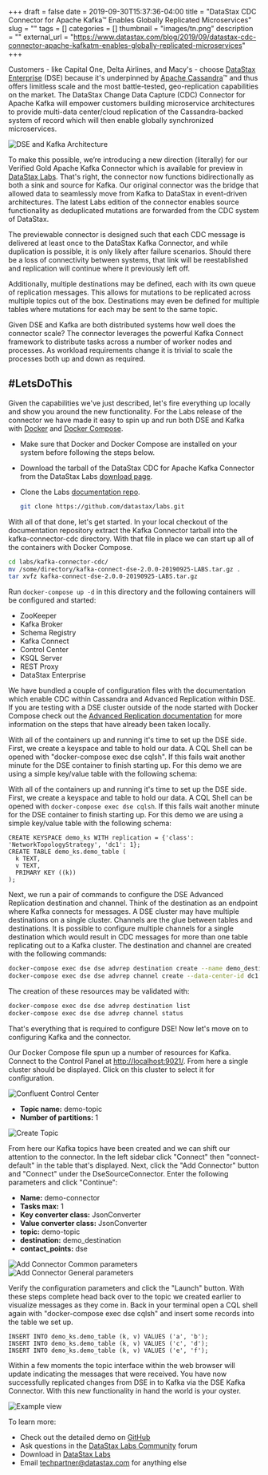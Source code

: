 +++ 
draft = false
date = 2019-09-30T15:37:36-04:00
title = "DataStax CDC Connector for Apache Kafka™ Enables Globally Replicated Microservices"
slug = "" 
tags = []
categories = []
thumbnail = "images/tn.png"
description = ""
external_url = "https://www.datastax.com/blog/2019/09/datastax-cdc-connector-apache-kafkatm-enables-globally-replicated-microservices"
+++

Customers -  like Capital One, Delta Airlines, and Macy's - choose [DataStax Enterprise](https://www.datastax.com/products/datastax-enterprise) (DSE) because it's underpinned by [Apache Cassandra](https://www.datastax.com/products/apache-cassandra)™ and thus offers limitless scale and the most battle-tested, geo-replication capabilities on the market. The DataStax Change Data Capture (CDC) Connector for Apache Kafka will empower customers building microservice architectures to provide multi-data center/cloud replication of the Cassandra-backed system of record which will then enable globally synchronized microservices.

![DSE and Kafka Architecture](CDCKafkaDiagram.png)

To make this possible, we’re introducing a new direction (literally) for our Verified Gold Apache Kafka Connector which is available for preview in [DataStax Labs](https://downloads.datastax.com/#labs). That's right, the connector now functions bidirectionally as both a sink and source for Kafka. Our original connector was the bridge that allowed data to seamlessly move from Kafka to DataStax in event-driven architectures. The latest Labs edition of the connector enables source functionality as deduplicated mutations are forwarded from the CDC system of DataStax.

The previewable connector is designed such that each CDC message is delivered at least once to the DataStax Kafka Connector, and while duplication is possible, it is only likely after failure scenarios. Should there be a loss of connectivity between systems, that link will be reestablished and replication will continue where it previously left off.

Additionally, multiple destinations may be defined, each with its own queue of replication messages. This allows for mutations to be replicated across multiple topics out of the box. Destinations may even be defined for multiple tables where mutations for each may be sent to the same topic.

Given DSE and Kafka are both distributed systems how well does the connector scale? The connector leverages the powerful Kafka Connect framework to distribute tasks across a number of worker nodes and processes. As workload requirements change it is trivial to scale the processes both up and down as required.

## #LetsDoThis

Given the capabilities we've just described, let's fire everything up locally and show you around the new functionality. For the Labs release of the connector we have made it easy to spin up and run both DSE and Kafka with [Docker](https://docs.docker.com/install/) and [Docker Compose](https://docs.docker.com/compose/install/).

* Make sure that Docker and Docker Compose are installed on your system before following the steps below. 

* Download the tarball of the DataStax CDC for Apache Kafka Connector from the DataStax Labs [download page](https://downloads.datastax.com/#labs). 

* Clone the Labs [documentation repo](https://github.com/datastax/labs/tree/master/kafka-connector-cdc).

    ```bash
    git clone https://github.com/datastax/labs.git
    ```

With all of that done, let's get started. In your local checkout of the documentation repository extract the Kafka Connector tarball into the kafka-connector-cdc directory. With that file in place we can start up all of the containers with Docker Compose.

```bash
cd labs/kafka-connector-cdc/ 
mv /some/directory/kafka-connect-dse-2.0.0-20190925-LABS.tar.gz . 
tar xvfz kafka-connect-dse-2.0.0-20190925-LABS.tar.gz
```

Run `docker-compose up -d` in this directory and the following containers will be configured and started:

* ZooKeeper
* Kafka Broker
* Schema Registry
* Kafka Connect
* Control Center
* KSQL Server
* REST Proxy
* DataStax Enterprise

We have bundled a couple of configuration files with the documentation which enable CDC within Cassandra and Advanced Replication within DSE. If you are testing with a DSE cluster outside of the node started with Docker Compose check out the [Advanced Replication documentation](https://docs.datastax.com/en/dse/6.7/dse-dev/datastax_enterprise/advReplication/advRepGetStarted.html#advRepGetStarted__setUpSource) for more information on the steps that have already been taken locally.

With all of the containers up and running it's time to set up the DSE side. First, we create a keyspace and table to hold our data. A CQL Shell can be opened with "docker-compose exec dse cqlsh". If this fails wait another minute for the DSE container to finish starting up. For this demo we are using a simple key/value table with the following schema:

With all of the containers up and running it's time to set up the DSE side. First, we create a keyspace and table to hold our data. A CQL Shell can be opened with `docker-compose exec dse cqlsh`. If this fails wait another minute for the DSE container to finish starting up. For this demo we are using a simple key/value table with the following schema:

```
CREATE KEYSPACE demo_ks WITH replication = {'class': 'NetworkTopologyStrategy', 'dc1': 1};
CREATE TABLE demo_ks.demo_table (
  k TEXT,
  v TEXT,
  PRIMARY KEY ((k))
);
```

Next, we run a pair of commands to configure the DSE Advanced Replication destination and channel. Think of the destination as an endpoint where Kafka connects for messages. A DSE cluster may have multiple destinations on a single cluster. Channels are the glue between tables and destinations. It is possible to configure multiple channels for a single destination which would result in CDC messages for more than one table replicating out to a Kafka cluster. The destination and channel are created with the following commands:

```bash
docker-compose exec dse dse advrep destination create --name demo_destination --transmission-enabled true
docker-compose exec dse dse advrep channel create --data-center-id dc1 --source-keyspace demo_ks --source-table demo_table --destination demo_destination
```

The creation of these resources may be validated with:

```bash
docker-compose exec dse dse advrep destination list
docker-compose exec dse dse advrep channel status
```

That's everything that is required to configure DSE! Now let's move on to configuring Kafka and the connector.

Our Docker Compose file spun up a number of resources for Kafka. Connect to the Control Panel at [http://localhost:9021/](http://localhost:9021/). From here a single cluster should be displayed. Click on this cluster to select it for configuration. 

![Confluent Control Center](control_center_cluster_selection.png)

* **Topic name:** demo-topic
* **Number of partitions:** 1

![Create Topic](create_topic.png)

From here our Kafka topics have been created and we can shift our attention to the connector. In the left sidebar click "Connect" then "connect-default" in the table that's displayed. Next, click the "Add Connector" button and "Connect" under the DseSourceConnector. Enter the following parameters and click "Continue":

* **Name:** demo-connector
* **Tasks max:** 1
* **Key converter class:** JsonConverter
* **Value converter class:** JsonConverter
* **topic:** demo-topic
* **destination:** demo_destination
* **contact_points:** dse

![Add Connector Common parameters](add_connector_common.png)
![Add Connector General parameters](add_connector_general.png)

Verify the configuration parameters and click the "Launch" button. With these steps complete head back over to the topic we created earlier to visualize messages as they come in. Back in your terminal open a CQL shell again with "docker-compose exec dse cqlsh" and insert some records into the table we set up.

```
INSERT INTO demo_ks.demo_table (k, v) VALUES ('a', 'b');
INSERT INTO demo_ks.demo_table (k, v) VALUES ('c', 'd');
INSERT INTO demo_ks.demo_table (k, v) VALUES ('e', 'f');
```

Within a few moments the topic interface within the web browser will update indicating the messages that were received. You have now successfully replicated changes from DSE in to Kafka via the DSE Kafka Connector. With this new functionality in hand the world is your oyster.

![Example view](cdc_demo.png)

To learn more: 

* Check out the detailed demo on [GitHub](https://github.com/datastax/labs/tree/master/kafka-connector-cdc)
* Ask questions in the [DataStax Labs Community](https://community.datastax.com/spaces/11/index.html) forum
* Download in [DataStax Labs](http://downloads.datastax.com/#labs)
* Email [techpartner@datastax.com](mailto:techpartner@datastax.com) for anything else
